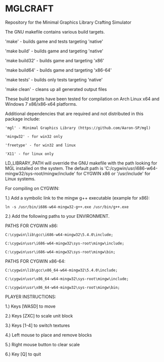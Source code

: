 # MGLCRAFT
Repository for the Minimal Graphics Library Crafting Simulator

The GNU makefile contains various build targets.

'make' - builds game and tests targeting 'native'

'make build' - builds game and targeting 'native'

'make build32' - builds game and targeting 'x86'

'make build64' - builds game and targeting 'x86-64'

'make tests' - builds only tests targeting 'native'

'make clean' - cleans up all generated output files

These build targets have been tested for compilation on Arch Linux x64 and Windows 7 x86/x86-x64 platforms.

Additional dependencies that are required and not distributed in this package include:

    'mgl' - Minimal Graphics Library (https://github.com/Aaron-SP/mgl)

    'mingw32' - for win32 only

    'freetype' - for win32 and linux

    'X11' - for linux only


LD_LIBRARY_PATH will override the GNU makefile with the path looking for MGL installed on the system.
The default path is 'C:/cygwin/usr/i686-w64-mingw32/sys-root/mingw/include' for CYGWIN x86 or '/usr/include' for Linux systems.


For compiling on CYGWIN:

1.) Add a symbolic link to the mingw g++ executable (example for x86):

    ln -s /usr/bin/i686-w64-mingw32-g++.exe /usr/bin/g++.exe
    
2.) Add the following paths to your ENVIRONMENT.


PATHS FOR CYGWIN x86:

    C:\cygwin\lib\gcc\i686-w64-mingw32\5.4.0\include;

    C:\cygwin\usr\i686-w64-mingw32\sys-root\mingw\include;

    C:\cygwin\usr\i686-w64-mingw32\sys-root\mingw\bin;


PATHS FOR CYGWIN x86-64:

    C:\cygwin\lib\gcc\x86_64-w64-mingw32\5.4.0\include;

    C:\cygwin\usr\x86_64-w64-mingw32\sys-root\mingw\include;

    C:\cygwin\usr\x86_64-w64-mingw32\sys-root\mingw\bin;

PLAYER INSTRUCTIONS:

1.) Keys [WASD] to move

2.) Keys [ZXC] to scale unit block

3.) Keys [1-4] to switch textures

4.) Left mouse to place and remove blocks

5.) Right mouse button to clear scale

6.) Key [Q] to quit
